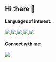 <h2>Hi there 👋</h2>

<h4 align="left">Languages of interest:</h4>

<div style="inline-block">
  <a href="https://docs.python.org/3/">    
    <img src="https://img.shields.io/badge/Python-FFD43B?style=for-the-badge&logo=python&logoColor=darkgreen">
  </a>
  <a href="https://docs.oracle.com/en/java/">
    <img src="https://img.shields.io/badge/java-d1d1d1?style=for-the-badge&logo=java&logoColor=red">
  </a>
  <a href="https://pt-br.reactjs.org/docs/getting-started.html">
    <img src="https://img.shields.io/badge/React-20232A?style=for-the-badge&logo=react&logoColor=61DAFB">
  </a>
  <a href="https://reactnative.dev/docs/getting-started">
    <img src="https://img.shields.io/badge/React_Native-20232A?style=for-the-badge&logo=react&logoColor=61DAFB">
  </a>
  <a href="https://nodejs.dev/learn">
    <img src="https://img.shields.io/badge/Node.js-43853D?style=for-the-badge&logo=node-dot-js&logoColor=white">
  </a>
</div>

<h4 align="left">Connect with me:</h4>  
<a href="https://www.linkedin.com/in/victoroliveira13/"><img src="https://img.shields.io/badge/LinkedIn-0077B5?style=for-the-badge&logo=linkedin&logoColor=white" /></a>
